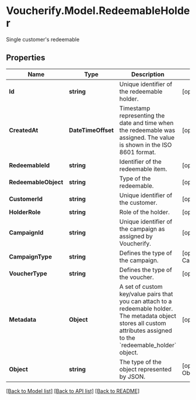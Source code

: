 # Voucherify.Model.RedeemableHolder
Single customer's redeemable

## Properties

Name | Type | Description | Notes
------------ | ------------- | ------------- | -------------
**Id** | **string** | Unique identifier of the redeemable holder. | [optional] 
**CreatedAt** | **DateTimeOffset** | Timestamp representing the date and time when the redeemable was assigned. The value is shown in the ISO 8601 format. | [optional] 
**RedeemableId** | **string** | Identifier of the redeemable item. | [optional] 
**RedeemableObject** | **string** | Type of the redeemable. | [optional] 
**CustomerId** | **string** | Unique identifier of the customer. | [optional] 
**HolderRole** | **string** | Role of the holder. | [optional] 
**CampaignId** | **string** | Unique identifier of the campaign as assigned by Voucherify. | [optional] 
**CampaignType** | **string** | Defines the type of the campaign. | [optional] [default to CampaignTypeEnum.REFERRALPROGRAM]
**VoucherType** | **string** | Defines the type of the voucher. | [optional] 
**Metadata** | **Object** | A set of custom key/value pairs that you can attach to a redeemable holder. The metadata object stores all custom attributes assigned to the &#x60;redeemable_holder&#x60; object. | [optional] 
**Object** | **string** | The type of the object represented by JSON. | [optional] [default to ObjectEnum.RedeemableHolder]

[[Back to Model list]](../../README.md#documentation-for-models) [[Back to API list]](../../README.md#documentation-for-api-endpoints) [[Back to README]](../../README.md)

